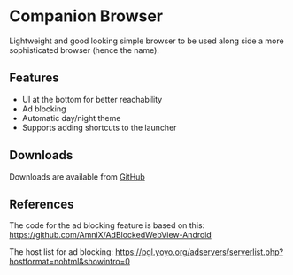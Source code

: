 # Companion Browser
Lightweight and good looking simple browser to be used along side a more sophisticated browser (hence the name).

## Features
* UI at the bottom for better reachability
* Ad blocking
* Automatic day/night theme
* Supports adding shortcuts to the launcher

## Downloads
Downloads are available from [GitHub](https://github.com/badener95/Companion-Browser/releases/latest)

## References
The code for the ad blocking feature is based on this: https://github.com/AmniX/AdBlockedWebView-Android

The host list for ad blocking: https://pgl.yoyo.org/adservers/serverlist.php?hostformat=nohtml&showintro=0

